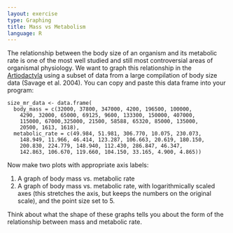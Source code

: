 ```yaml
---
layout: exercise
type: Graphing
title: Mass vs Metabolism
language: R
---
```


The relationship between the body size of an organism and its metabolic
rate is one of the most well studied and still most controversial areas
of organismal physiology. We want to graph this relationship in the
[Artiodactyla](http://en.wikipedia.org/wiki/Even-toed_ungulate) using a
subset of data from a large compilation of body size data (Savage et al.
2004). You can copy and paste this data frame into your program:

```
size_mr_data <- data.frame(
  body_mass = c(32000, 37800, 347000, 4200, 196500, 100000,
    4290, 32000, 65000, 69125, 9600, 133300, 150000, 407000,
    115000, 67000,325000, 21500, 58588, 65320, 85000, 135000,
    20500, 1613, 1618),
  metabolic_rate = c(49.984, 51.981, 306.770, 10.075, 230.073, 
    148.949, 11.966, 46.414, 123.287, 106.663, 20.619, 180.150, 
    200.830, 224.779, 148.940, 112.430, 286.847, 46.347,
    142.863, 106.670, 119.660, 104.150, 33.165, 4.900, 4.865))
```

Now make two plots with appropriate axis labels:

1.  A graph of body mass vs. metabolic rate
3.  A graph of body mass vs. metabolic rate, with logarithmically scaled axes
    (this stretches the axis, but keeps the numbers on the original scale), and
    the point size set to 5.

Think about what the shape of these graphs tells you about the form of
the relationship between mass and metabolic rate.
